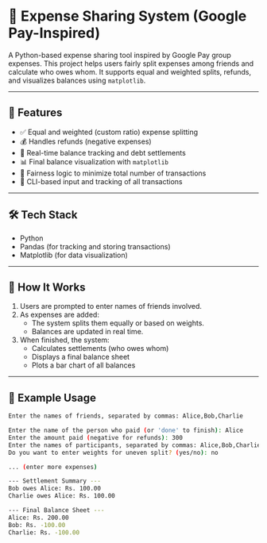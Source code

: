 # 💸 Expense Sharing System (Google Pay-Inspired)

A Python-based expense sharing tool inspired by Google Pay group expenses. This project helps users fairly split expenses among friends and calculate who owes whom. It supports equal and weighted splits, refunds, and visualizes balances using `matplotlib`.

---

## 📌 Features

- ✅ Equal and weighted (custom ratio) expense splitting
- 💰 Handles refunds (negative expenses)
- 🔄 Real-time balance tracking and debt settlements
- 📊 Final balance visualization with `matplotlib`
- 🧮 Fairness logic to minimize total number of transactions
- 📝 CLI-based input and tracking of all transactions

---

## 🛠 Tech Stack

- Python 
- Pandas (for tracking and storing transactions)  
- Matplotlib (for data visualization)

---

## 🧪 How It Works

1. Users are prompted to enter names of friends involved.
2. As expenses are added:
   - The system splits them equally or based on weights.
   - Balances are updated in real time.
3. When finished, the system:
   - Calculates settlements (who owes whom)
   - Displays a final balance sheet
   - Plots a bar chart of all balances

---

## 🚀 Example Usage

```bash
Enter the names of friends, separated by commas: Alice,Bob,Charlie

Enter the name of the person who paid (or 'done' to finish): Alice
Enter the amount paid (negative for refunds): 300
Enter the names of participants, separated by commas: Alice,Bob,Charlie
Do you want to enter weights for uneven split? (yes/no): no

... (enter more expenses)

--- Settlement Summary ---
Bob owes Alice: Rs. 100.00
Charlie owes Alice: Rs. 100.00

--- Final Balance Sheet ---
Alice: Rs. 200.00
Bob: Rs. -100.00
Charlie: Rs. -100.00


